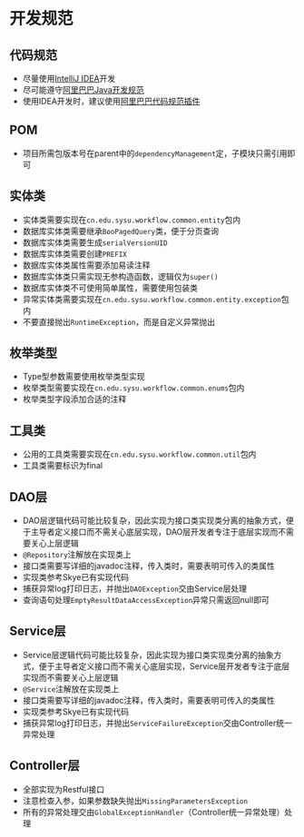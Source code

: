 # 开发规范

## 代码规范
- 尽量使用[IntelliJ IDEA](https://www.jetbrains.com/idea/)开发
- 尽可能遵守[阿里巴巴Java开发规范](https://github.com/alibaba/p3c/raw/master/%E9%98%BF%E9%87%8C%E5%B7%B4%E5%B7%B4Java%E5%BC%80%E5%8F%91%E6%89%8B%E5%86%8C%EF%BC%88%E5%8D%8E%E5%B1%B1%E7%89%88%EF%BC%89.pdf)
- 使用IDEA开发时，建议使用[阿里巴巴代码规范插件](https://github.com/alibaba/p3c/blob/master/idea-plugin/README_cn.md)

## POM
- 项目所需包版本号在parent中的```dependencyManagement```定，子模块只需引用即可

## 实体类
- 实体类需要实现在```cn.edu.sysu.workflow.common.entity```包内
- 数据库实体类需要继承```BooPagedQuery```类，便于分页查询
- 数据库实体类需要生成```serialVersionUID```
- 数据库实体类需要创建```PREFIX```
- 数据库实体类属性需要添加易读注释
- 数据库实体类只需实现无参构造函数，逻辑仅为```super()```
- 数据库实体类不可使用简单属性，需要使用包装类
- 异常实体类需要实现在```cn.edu.sysu.workflow.common.entity.exception```包内
- 不要直接抛出```RuntimeException```，而是自定义异常抛出

## 枚举类型
- Type型参数需要使用枚举类型实现
- 枚举类型需要实现在```cn.edu.sysu.workflow.common.enums```包内
- 枚举类型字段添加合适的注释

## 工具类
- 公用的工具类需要实现在```cn.edu.sysu.workflow.common.util```包内
- 工具类需要标识为final

## DAO层
- DAO层逻辑代码可能比较复杂，因此实现为接口类实现类分离的抽象方式，便于主导者定义接口而不需关心底层实现，DAO层开发者专注于底层实现而不需要关心上层逻辑
- ```@Repository```注解放在实现类上
- 接口类需要写详细的javadoc注释，传入类时，需要表明可传入的类属性
- 实现类参考Skye已有实现代码
- 捕获异常log打印日志，并抛出```DAOException```交由Service层处理
- 查询语句处理```EmptyResultDataAccessException```异常只需返回null即可

## Service层
- Service层逻辑代码可能比较复杂，因此实现为接口类实现类分离的抽象方式，便于主导者定义接口而不需关心底层实现，Service层开发者专注于底层实现而不需要关心上层逻辑
- ```@Service```注解放在实现类上
- 接口类需要写详细的javadoc注释，传入类时，需要表明可传入的类属性
- 实现类参考Skye已有实现代码
- 捕获异常log打印日志，并抛出```ServiceFailureException```交由Controller统一异常处理

## Controller层
- 全部实现为Restful接口
- 注意检查入参，如果参数缺失抛出```MissingParametersException```
- 所有的异常处理交由```GlobalExceptionHandler```（Controller统一异常处理）处理